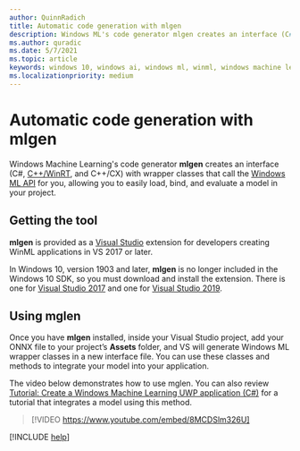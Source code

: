 ```yaml
---
author: QuinnRadich
title: Automatic code generation with mlgen
description: Windows ML's code generator mlgen creates an interface (C#, C++/WinRT, and C++/CX) that allows you to easily load, bind, and evaluate a model in your app.
ms.author: quradic
ms.date: 5/7/2021
ms.topic: article
keywords: windows 10, windows ai, windows ml, winml, windows machine learning
ms.localizationpriority: medium
---
```


# Automatic code generation with mlgen

Windows Machine Learning's code generator **mlgen** creates an interface (C#, [C++/WinRT](https://docs.microsoft.com/windows/uwp/cpp-and-winrt-apis/), and C++/CX) with wrapper classes that call the [Windows ML API](https://docs.microsoft.com/uwp/api/windows.ai.machinelearning) for you, allowing you to easily load, bind, and evaluate a model in your project.

## Getting the tool

**mlgen** is provided as a [Visual Studio](https://visualstudio.microsoft.com/downloads/) extension for developers creating WinML applications in VS 2017 or later.

In Windows 10, version 1903 and later, **mlgen** is no longer included in the Windows 10 SDK, so you must download and install the extension. There is one for [Visual Studio 2017](https://marketplace.visualstudio.com/items?itemName=WinML.mlgen) and one for [Visual Studio 2019](https://marketplace.visualstudio.com/items?itemName=WinML.mlgenv2).

## Using mglen

Once you have **mlgen** installed, inside your Visual Studio project, add your ONNX file to your project’s **Assets** folder, and VS will generate Windows ML wrapper classes in a new interface file. You can use these classes and methods to integrate your model into your application.

The video below demonstrates how to use mglen. You can also review [Tutorial: Create a Windows Machine Learning UWP application (C#)](get-started-uwp.md) for a tutorial that integrates a model using this method.

> [!VIDEO https://www.youtube.com/embed/8MCDSlm326U]


[!INCLUDE [help](../includes/get-help.md)]
